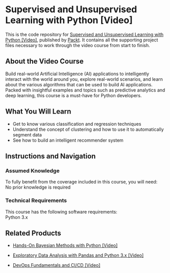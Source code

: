 # Supervised and Unsupervised Learning with Python [Video]
This is the code repository for [Supervised and Unsupervised Learning with Python [Video]](https://www.packtpub.com/application-development/supervised-and-unsupervised-learning-python-video?utm_source=github&utm_medium=repository&utm_campaign=9781788990325), published by [Packt](https://www.packtpub.com/?utm_source=github). It contains all the supporting project files necessary to work through the video course from start to finish.
## About the Video Course
Build real-world Artificial Intelligence (AI) applications to intelligently interact with the world around you, explore real-world scenarios, and learn about the various algorithms that can be used to build AI applications. Packed with insightful examples and topics such as predictive analytics and deep learning, this course is a must-have for Python developers.

<H2>What You Will Learn</H2>
<DIV class=book-info-will-learn-text>
<UL>
<LI>Get to know various classification and regression techniques 
<LI>Understand the concept of clustering and how to use it to automatically segment data 
<LI>See how to build an intelligent recommender system </LI></UL></DIV>

## Instructions and Navigation
### Assumed Knowledge
To fully benefit from the coverage included in this course, you will need:<br/>
No prior knowledge is required

### Technical Requirements
This course has the following software requirements:<br/>
Python 3.x

## Related Products
* [Hands-On Bayesian Methods with Python [Video]](https://www.packtpub.com/big-data-and-business-intelligence/hands-bayesian-methods-python-video?utm_source=github&utm_medium=repository&utm_campaign=9781789347692)

* [Exploratory Data Analysis with Pandas and Python 3.x [Video]](https://www.packtpub.com/application-development/exploratory-data-analysis-pandas-and-python-3x-video?utm_source=github&utm_medium=repository&utm_campaign=9781789959116)

* [DevOps Fundamentals and CI/CD [Video]](https://www.packtpub.com/virtualization-and-cloud/devops-fundamentals-and-cicd-video?utm_source=github&utm_medium=repository&utm_campaign=9781789347661)

